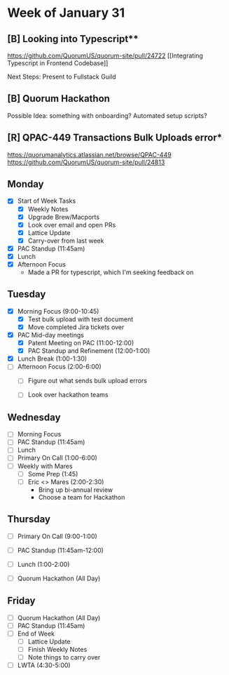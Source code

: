 # Week of January 31

## [B] Looking into Typescript**
https://github.com/QuorumUS/quorum-site/pull/24722
[[Integrating Typescript in Frontend Codebase]]

Next Steps: Present to Fullstack Guild

## [B] Quorum Hackathon
Possible Idea: something with onboarding? Automated setup scripts?

## [R] QPAC-449 Transactions Bulk Uploads error*
https://quorumanalytics.atlassian.net/browse/QPAC-449
https://github.com/QuorumUS/quorum-site/pull/24813

## Monday
 - [x] Start of Week Tasks
	 - [x] Weekly Notes
	 - [x] Upgrade Brew/Macports
	 - [x] Look over email and open PRs
	 - [x] Lattice Update
	 - [x] Carry-over from last week
 - [x] PAC Standup (11:45am)
 - [x] Lunch
 - [x] Afternoon Focus
	 - Made a PR for typescript, which I'm seeking feedback on

## Tuesday
 - [x] Morning Focus (9:00-10:45)
	 - [x] Test bulk upload with test document
	 - [x] Move completed Jira tickets over
 - [x] PAC Mid-day meetings
	 - [x] Patent Meeting on PAC (11:00-12:00)
	 - [x] PAC Standup and Refinement (12:00-1:00)
 - [x] Lunch Break (1:00-1:30)
 - [ ] Afternoon Focus (2:00-6:00)
	 - [ ] Figure out what sends bulk upload errors
	 - [ ] Look over hackathon teams


## Wednesday
 - [ ] Morning Focus
 - [ ] PAC Standup (11:45am)
 - [ ] Lunch
 - [ ] Primary On Call (1:00-6:00)
 - [ ] Weekly with Mares
	 - [ ] Some Prep (1:45)
	 - [ ] Eric <> Mares (2:00-2:30)
		 - Bring up bi-annual review
		 - Choose a team for Hackathon


## Thursday
 - [ ] Primary On Call (9:00-1:00)
 - [ ] PAC Standup (11:45am-12:00)
 - [ ] Lunch (1:00-2:00)
 - [ ] Quorum Hackathon (All Day)


## Friday
 - [ ] Quorum Hackathon (All Day)
 - [ ] PAC Standup (11:45am)
 - [ ] End of Week
	 - [ ] Lattice Update
	 - [ ] Finish Weekly Notes
	 - [ ] Note things to carry over
 - [ ] LWTA (4:30-5:00)